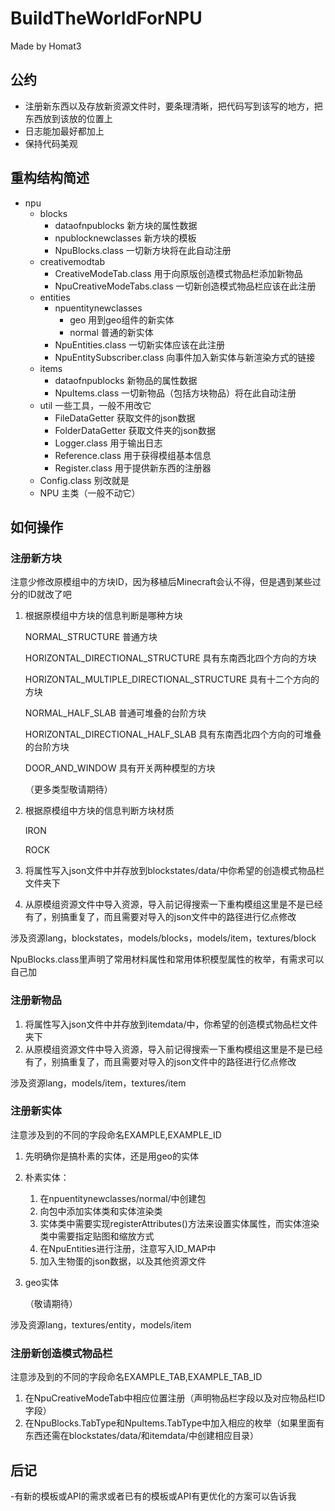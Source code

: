 # BuildTheWorldForNPU
Made by Homat3

## 公约
- 注册新东西以及存放新资源文件时，要条理清晰，把代码写到该写的地方，把东西放到该放的位置上
- 日志能加最好都加上
- 保持代码美观

## 重构结构简述
- npu
    - blocks  
        - dataofnpublocks                 新方块的属性数据
        - npublocknewclasses              新方块的模板
        - NpuBlocks.class                 一切新方块将在此自动注册
    - creativemodtab
        - CreativeModeTab.class           用于向原版创造模式物品栏添加新物品
        - NpuCreativeModeTabs.class       一切新创造模式物品栏应该在此注册
    - entities
        - npuentitynewclasses
            - geo                         用到geo组件的新实体
            - normal                      普通的新实体
        - NpuEntities.class               一切新实体应该在此注册
        - NpuEntitySubscriber.class       向事件加入新实体与新渲染方式的链接
    - items
        - dataofnpublocks                 新物品的属性数据
        - NpuItems.class                  一切新物品（包括方块物品）将在此自动注册
    - util                                一些工具，一般不用改它
        - FileDataGetter                  获取文件的json数据
        - FolderDataGetter                获取文件夹的json数据
        - Logger.class                    用于输出日志
        - Reference.class                 用于获得模组基本信息
        - Register.class                  用于提供新东西的注册器
    - Config.class                        别改就是
    - NPU                                 主类（一般不动它）

## 如何操作

### 注册新方块
注意少修改原模组中的方块ID，因为移植后Minecraft会认不得，但是遇到某些过分的ID就改了吧

1. 根据原模组中方块的信息判断是哪种方块 

    NORMAL_STRUCTURE                                普通方块

    HORIZONTAL_DIRECTIONAL_STRUCTURE                具有东南西北四个方向的方块

    HORIZONTAL_MULTIPLE_DIRECTIONAL_STRUCTURE       具有十二个方向的方块

    NORMAL_HALF_SLAB                                普通可堆叠的台阶方块

    HORIZONTAL_DIRECTIONAL_HALF_SLAB                具有东南西北四个方向的可堆叠的台阶方块

    DOOR_AND_WINDOW                                 具有开关两种模型的方块

    （更多类型敬请期待）
2. 根据原模组中方块的信息判断方块材质

    IRON

    ROCK
3. 将属性写入json文件中并存放到blockstates/data/中你希望的创造模式物品栏文件夹下
4. 从原模组资源文件中导入资源，导入前记得搜索一下重构模组这里是不是已经有了，别搞重复了，而且需要对导入的json文件中的路径进行亿点修改

涉及资源lang，blockstates，models/blocks，models/item，textures/block

NpuBlocks.class里声明了常用材料属性和常用体积模型属性的枚举，有需求可以自己加

### 注册新物品

1. 将属性写入json文件中并存放到itemdata/中，你希望的创造模式物品栏文件夹下
2. 从原模组资源文件中导入资源，导入前记得搜索一下重构模组这里是不是已经有了，别搞重复了，而且需要对导入的json文件中的路径进行亿点修改

涉及资源lang，models/item，textures/item

### 注册新实体
注意涉及到的不同的字段命名EXAMPLE,EXAMPLE_ID

1. 先明确你是搞朴素的实体，还是用geo的实体
2. 朴素实体：
   1. 在npuentitynewclasses/normal/中创建包
   2. 向包中添加实体类和实体渲染类
   3. 实体类中需要实现registerAttributes()方法来设置实体属性，而实体渲染类中需要指定贴图和缩放方式
   4. 在NpuEntities进行注册，注意写入ID_MAP中
   5. 加入生物蛋的json数据，以及其他资源文件
3. geo实体
    
    （敬请期待）

涉及资源lang，textures/entity，models/item

### 注册新创造模式物品栏
注意涉及到的不同的字段命名EXAMPLE_TAB,EXAMPLE_TAB_ID

1. 在NpuCreativeModeTab中相应位置注册（声明物品栏字段以及对应物品栏ID字段）
2. 在NpuBlocks.TabType和NpuItems.TabType中加入相应的枚举（如果里面有东西还需在blockstates/data/和itemdata/中创建相应目录）

## 后记
-有新的模板或API的需求或者已有的模板或API有更优化的方案可以告诉我